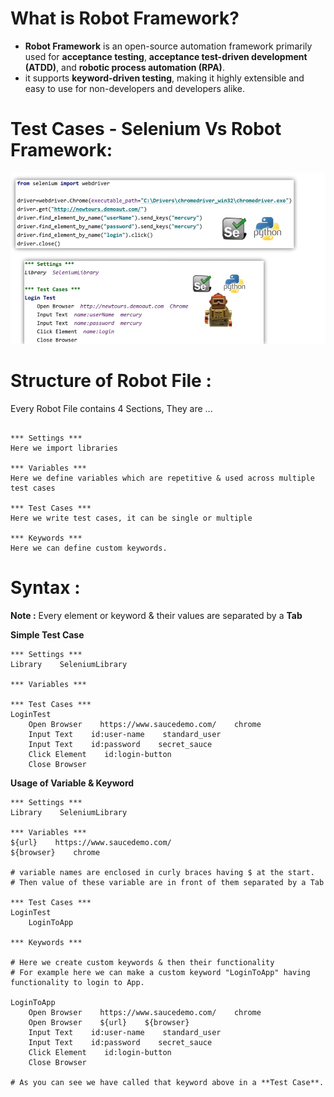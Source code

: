 # What is Robot Framework?
* **Robot Framework** is an open-source automation framework primarily used for **acceptance testing**, **acceptance test-driven development (ATDD)**, and **robotic process automation (RPA)**.
* it supports **keyword-driven testing**, making it highly extensible and easy to use for non-developers and developers alike.

# Test Cases - Selenium Vs Robot Framework:
![Test Cases](./images/testcasescomp.png)

# Structure of Robot File :

Every Robot File contains 4 Sections, They are ...

```robot

*** Settings ***
Here we import libraries

*** Variables ***
Here we define variables which are repetitive & used across multiple test cases

*** Test Cases ***
Here we write test cases, it can be single or multiple

*** Keywords ***
Here we can define custom keywords.

```

# Syntax :

**Note :** Every element or keyword & their values are separated by a **Tab**

**Simple Test Case**
```robot
*** Settings ***
Library    SeleniumLibrary 

*** Variables ***

*** Test Cases ***
LoginTest
    Open Browser    https://www.saucedemo.com/    chrome
    Input Text    id:user-name    standard_user
    Input Text    id:password    secret_sauce
    Click Element    id:login-button
    Close Browser
```

**Usage of Variable & Keyword**

```robot
*** Settings ***
Library    SeleniumLibrary 

*** Variables ***
${url}    https://www.saucedemo.com/
${browser}    chrome

# variable names are enclosed in curly braces having $ at the start.
# Then value of these variable are in front of them separated by a Tab

*** Test Cases ***
LoginTest
    LoginToApp

*** Keywords ***

# Here we create custom keywords & then their functionality
# For example here we can make a custom keyword "LoginToApp" having functionality to login to App.

LoginToApp
    Open Browser    https://www.saucedemo.com/    chrome
    Open Browser    ${url}    ${browser}
    Input Text    id:user-name    standard_user
    Input Text    id:password    secret_sauce
    Click Element    id:login-button
    Close Browser

# As you can see we have called that keyword above in a **Test Case**.
```
